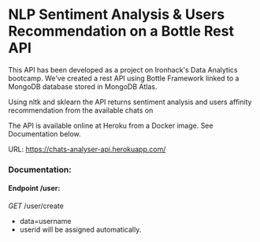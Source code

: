 # NLP Sentiment Analysis & Users Recommendation on a Bottle Rest API

This API has been developed as a project on Ironhack's Data Analytics bootcamp. We've created a rest API using Bottle Framework linked to a MongoDB database stored in MongoDB Atlas. 

Using nltk and sklearn the API returns sentiment analysis and users affinity recommendation from the available chats on 

The API is available online at Heroku from a Docker image. See Documentation below.


URL: https://chats-analyser-api.herokuapp.com/

### Documentation:

#### Endpoint /user: 

*GET* /user/create 

- data=username
- userid will be assigned automatically.

